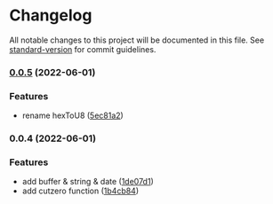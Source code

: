 # Changelog

All notable changes to this project will be documented in this file. See [standard-version](https://github.com/conventional-changelog/standard-version) for commit guidelines.

### [0.0.5](https://github.com/duiyuan/misc/compare/v0.0.4...v0.0.5) (2022-06-01)


### Features

* rename hexToU8 ([5ec81a2](https://github.com/duiyuan/misc/commit/5ec81a2b45d2f26a5d9e2acf575f4d6f6464e24f))

### 0.0.4 (2022-06-01)


### Features

* add buffer & string & date ([1de07d1](https://github.com/duiyuan/misc/commit/1de07d1648e33ee772f4c1e45f0578bf134ae1d3))
* add cutzero function ([1b4cb84](https://github.com/duiyuan/misc/commit/1b4cb849268e1f5c8cf2b5a0c5100bef88a14967))
